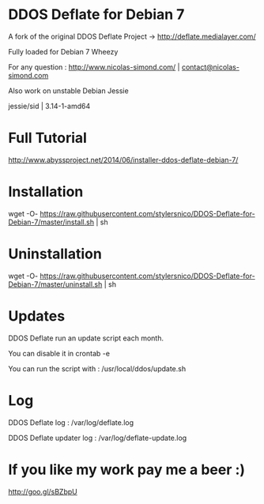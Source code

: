 DDOS Deflate for Debian 7
=========================

A fork of the original DDOS Deflate Project -> http://deflate.medialayer.com/

Fully loaded for Debian 7 Wheezy

For any question : http://www.nicolas-simond.com/ | contact@nicolas-simond.com


Also work on unstable Debian Jessie

jessie/sid | 3.14-1-amd64



Full Tutorial
=============

http://www.abyssproject.net/2014/06/installer-ddos-deflate-debian-7/


Installation
============

wget -O- https://raw.githubusercontent.com/stylersnico/DDOS-Deflate-for-Debian-7/master/install.sh | sh



Uninstallation
==============

wget -O- https://raw.githubusercontent.com/stylersnico/DDOS-Deflate-for-Debian-7/master/uninstall.sh | sh


Updates
=======

DDOS Deflate run an update script each month.

You can disable it in crontab -e

You can run the script with : /usr/local/ddos/update.sh


Log
===

DDOS Deflate log : /var/log/deflate.log

DDOS Deflate updater log : /var/log/deflate-update.log



If you like my work pay me a beer :)
====================================

http://goo.gl/sBZbpU
